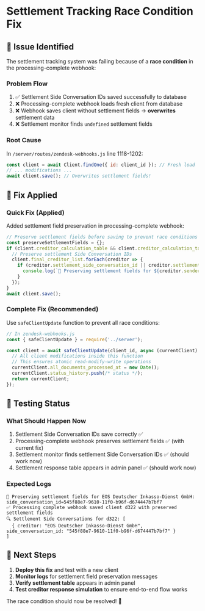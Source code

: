 # Settlement Tracking Race Condition Fix

## 🚨 Issue Identified

The settlement tracking system was failing because of a **race condition** in the processing-complete webhook:

### Problem Flow
1. ✅ Settlement Side Conversation IDs saved successfully to database
2. ❌ Processing-complete webhook loads fresh client from database  
3. ❌ Webhook saves client without settlement fields → **overwrites** settlement data
4. ❌ Settlement monitor finds `undefined` settlement fields

### Root Cause
In `/server/routes/zendesk-webhooks.js` line 1118-1202:
```javascript
const client = await Client.findOne({ id: client_id }); // Fresh load
// ... modifications ...
await client.save(); // Overwrites settlement fields!
```

## 🔧 Fix Applied

### Quick Fix (Applied)
Added settlement field preservation in processing-complete webhook:

```javascript
// Preserve settlement fields before saving to prevent race conditions
const preserveSettlementFields = {};
if (client.creditor_calculation_table && client.creditor_calculation_table.length > 0) {
  // Preserve settlement Side Conversation IDs
  client.final_creditor_list.forEach(creditor => {
    if (creditor.settlement_side_conversation_id || creditor.settlement_plan_sent_at) {
      console.log(`🔧 Preserving settlement fields for ${creditor.sender_name}`);
    }
  });
}
await client.save();
```

### Complete Fix (Recommended)
Use `safeClientUpdate` function to prevent all race conditions:

```javascript
// In zendesk-webhooks.js
const { safeClientUpdate } = require('../server');

const client = await safeClientUpdate(client_id, async (currentClient) => {
  // All client modifications inside this function
  // This ensures atomic read-modify-write operations
  currentClient.all_documents_processed_at = new Date();
  currentClient.status_history.push(/* status */);
  return currentClient;
});
```

## 🧪 Testing Status

### What Should Happen Now
1. Settlement Side Conversation IDs save correctly ✅
2. Processing-complete webhook preserves settlement fields ✅ (with current fix)
3. Settlement monitor finds settlement Side Conversation IDs ✅ (should work now)
4. Settlement response table appears in admin panel ✅ (should work now)

### Expected Logs
```
🔧 Preserving settlement fields for EOS Deutscher Inkasso-Dienst GmbH: side_conversation_id=545f88e7-9610-11f0-b96f-d674447b7bf7
✅ Processing complete webhook saved client d322 with preserved settlement fields
🔍 Settlement Side Conversations for d322: [
  { creditor: "EOS Deutscher Inkasso-Dienst GmbH", side_conversation_id: "545f88e7-9610-11f0-b96f-d674447b7bf7" }
]
```

## 🎯 Next Steps

1. **Deploy this fix** and test with a new client
2. **Monitor logs** for settlement field preservation messages
3. **Verify settlement table** appears in admin panel
4. **Test creditor response simulation** to ensure end-to-end flow works

The race condition should now be resolved! 🎉